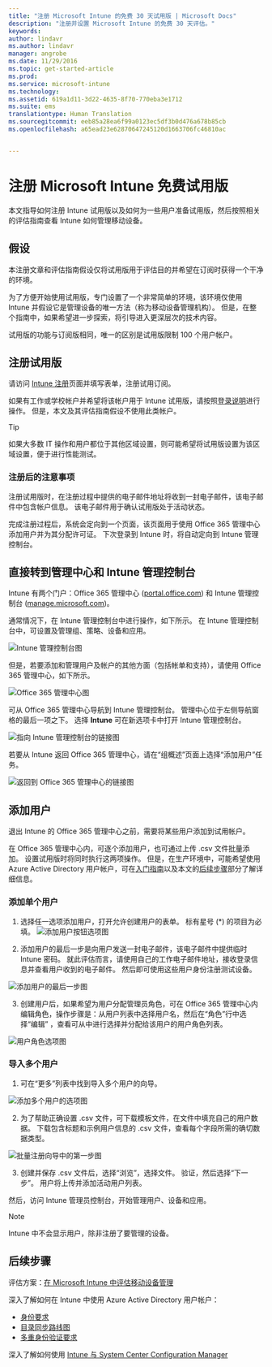 ```yaml
---
title: "注册 Microsoft Intune 的免费 30 天试用版 | Microsoft Docs"
description: "注册并设置 Microsoft Intune 的免费 30 天评估。"
keywords: 
author: lindavr
ms.author: lindavr
manager: angrobe
ms.date: 11/29/2016
ms.topic: get-started-article
ms.prod: 
ms.service: microsoft-intune
ms.technology: 
ms.assetid: 619a1d11-3d22-4635-8f70-770eba3e1712
ms.suite: ems
translationtype: Human Translation
ms.sourcegitcommit: eeb85a28ea6f99a0123ec5df3b0d476a678b85cb
ms.openlocfilehash: a65ead23e62870647245120d1663706fc46810ac


---
```


# <a name="sign-up-for-a-microsoft-intune-free-trial"></a>注册 Microsoft Intune 免费试用版
本文指导如何注册 Intune 试用版以及如何为一些用户准备试用版，然后按照相关的评估指南查看 Intune 如何管理移动设备。 <!---or app data when devices are not enrolled in Intune.--->

## <a name="assumptions"></a>假设
本注册文章和评估指南假设仅将试用版用于评估目的并希望在订阅时获得一个干净的环境。

为了方便开始使用试用版，专门设置了一个非常简单的环境，该环境仅使用 Intune 并假设它是管理设备的唯一方法（称为移动设备管理机构）。 但是，在整个指南中，如果希望进一步探索，将引导进入更深层次的技术内容。

试用版的功能与订阅版相同，唯一的区别是试用版限制 100 个用户帐户。

## <a name="sign-up-for-your-trial"></a>注册试用版
请访问 [Intune 注册](https://portal.office.com/Signup/Signup.aspx?OfferId=40BE278A-DFD1-470a-9EF7-9F2596EA7FF9&dl=INTUNE_A&ali=1#0%20)页面并填写表单，注册试用订阅。

如果有工作或学校帐户并希望将该帐户用于 Intune 试用版，请按照[登录说明](https://docs.microsoft.com/en-us/intune/get-started/start-with-a-paid-subscription-to-microsoft-intune-step-1)进行操作。 但是，本文及其评估指南假设不使用此类帐户。

> [!TIP]
> 如果大多数 IT 操作和用户都位于其他区域设置，则可能希望将试用版设置为该区域设置，便于进行性能测试。

### <a name="post-sign-up-considerations"></a>注册后的注意事项
注册试用版时，在注册过程中提供的电子邮件地址将收到一封电子邮件，该电子邮件中包含帐户信息。 该电子邮件用于确认试用版处于活动状态。

完成注册过程后，系统会定向到一个页面，该页面用于使用 Office 365 管理中心添加用户并为其分配许可证。 下次登录到 Intune 时，将自动定向到 Intune 管理控制台。

## <a name="keeping-the-admin-center-and-the-intune-administration-console-straight"></a>直接转到管理中心和 Intune 管理控制台
Intune 有两个门户：Office 365 管理中心 ([portal.office.com](https://portal.office.com)) 和 Intune 管理控制台 ([manage.microsoft.com](https://manage.microsoft.com))。

通常情况下，在 Intune 管理控制台中进行操作，如下所示。 在 Intune 管理控制台中，可设置及管理组、策略、设备和应用。

![Intune 管理控制台图](./media/sign-up/intune-admin-console.png)

但是，若要添加和管理用户及帐户的其他方面（包括帐单和支持），请使用 Office 365 管理中心，如下所示。

![Office 365 管理中心图](./media/sign-up/office-admin-center.png)

可从 Office 365 管理中心导航到 Intune 管理控制台。 管理中心位于左侧导航窗格的最后一项之下。 选择 **Intune** 可在新选项卡中打开 Intune 管理控制台。

![指向 Intune 管理控制台的链接图](./media/sign-up/link-to-intune.png)

若要从 Intune 返回 Office 365 管理中心，请在“组概述”页面上选择“添加用户”任务。

![返回到 Office 365 管理中心的链接图](./media/sign-up/task-add-users.png)

## <a name="add-users"></a>添加用户
退出 Intune 的 Office 365 管理中心之前，需要将某些用户添加到试用帐户。

在 Office 365 管理中心内，可逐个添加用户，也可通过上传 .csv 文件批量添加。 设置试用版时将同时执行这两项操作。 但是，在生产环境中，可能希望使用 Azure Active Directory 用户帐户，可在[入门指南](https://docs.microsoft.com/en-us/intune/get-started/start-with-a-paid-subscription-to-microsoft-intune-step-3)以及本文的[后续步骤](#Next-steps)部分了解详细信息。

### <a name="add-an-individual-user"></a>添加单个用户
1. 选择任一选项添加用户，打开允许创建用户的表单。 标有星号 (\*) 的项目为必填。
![添加用户按钮选项图](./media/sign-up/add-user.png)


2.  添加用户的最后一步是向用户发送一封电子邮件，该电子邮件中提供临时 Intune 密码。 就此评估而言，请使用自己的工作电子邮件地址，接收登录信息并查看用户收到的电子邮件。 然后即可使用这些用户身份注册测试设备。<br/>

 ![添加用户的最后一步图](./media/sign-up/new-user-2.png)

3. 创建用户后，如果希望为用户分配管理员角色，可在 Office 365 管理中心内编辑角色，操作步骤是：从用户列表中选择用户名，然后在“角色”行中选择“编辑” ，查看可从中进行选择并分配给该用户的用户角色列表。

 ![用户角色选项图](./media/sign-up/change-user-role.png)

### <a name="import-multiple-users"></a>导入多个用户
1. 可在“更多”列表中找到导入多个用户的向导。

 ![添加多个用户的选项图](./media/sign-up/add-multiple-users.png)

2. 为了帮助正确设置 .csv 文件，可下载模板文件，在文件中填充自己的用户数据。 下载包含标题和示例用户信息的 .csv 文件，查看每个字段所需的确切数据类型。

 ![批量注册向导中的第一步图](./media/sign-up/bulk-enroll-step-1.png)


3. 创建并保存 .csv 文件后，选择“浏览”，选择文件。 验证，然后选择“下一步”。 用户将上传并添加活动用户列表。

然后，访问 Intune 管理员控制台，开始管理用户、设备和应用。

> [!NOTE]
> Intune 中不会显示用户，除非注册了要管理的设备。

## <a name="next-steps"></a>后续步骤
评估方案：[在 Microsoft Intune 中评估移动设备管理](mobile-device-management-trial-guide-microsoft-intune.md)

深入了解如何在 Intune 中使用 Azure Active Directory 用户帐户：
- [身份要求](https://docs.microsoft.com/en-us/active-directory/active-directory-hybrid-identity-design-considerations-overview#design-considerations-overview)
- [目录同步路线图](https://docs.microsoft.com/en-us/active-directory/active-directory-hybrid-identity-design-considerations-directory-sync-requirements)
- [多重身份验证要求](https://docs.microsoft.com/en-us/active-directory/active-directory-hybrid-identity-design-considerations-multifactor-auth-requirements)

深入了解如何使用 [Intune 与 System Center Configuration Manager](https://docs.microsoft.com/en-us/sccm/mdm/understand/hybrid-mobile-device-management)



<!--HONumber=Dec16_HO2-->


